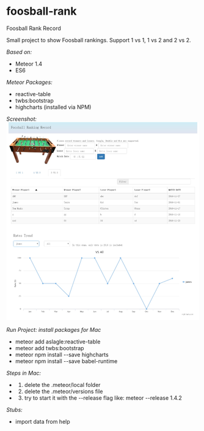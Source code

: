 # foosball-rank
Foosball Rank Record

Small project to show Foosball rankings.
Support 1 vs 1, 1 vs 2 and 2 vs 2.

*Based on:*
* Meteor 1.4
* ES6

*Meteor Packages:*
* reactive-table
* twbs:bootstrap
* highcharts (installed via NPM)

*Screenshot:*
![image](https://github.com/eggface/foosball-rank/blob/master/screenshot/screenshot.jpg)

*Run Project:*
*install packages for Mac*
* meteor add aslagle:reactive-table
* meteor add twbs:bootstrap
* meteor npm install --save highcharts
* meteor npm install --save babel-runtime

*Steps in Mac:*
* 1) delete the .meteor/local folder
* 2) delete the .meteor/versions file
* 3) try to start it with the --release flag like: meteor --release 1.4.2

*Stubs:*
* import data from help

